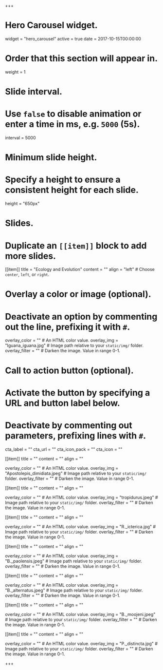 +++
# Hero Carousel widget.
widget = "hero_carousel"
active = true
date = 2017-10-15T00:00:00

# Order that this section will appear in.
weight = 1

# Slide interval.
# Use `false` to disable animation or enter a time in ms, e.g. `5000` (5s).
interval = 5000

# Minimum slide height.
# Specify a height to ensure a consistent height for each slide.
height = "650px"

# Slides.
# Duplicate an `[[item]]` block to add more slides.
[[item]]
  title = "Ecology and Evolution"
  content = ""
  align = "left"  # Choose `center`, `left`, or `right`.

  # Overlay a color or image (optional).
  #   Deactivate an option by commenting out the line, prefixing it with `#`.
  overlay_color = ""  # An HTML color value.
  overlay_img = "Iguana_iguana.jpg"  # Image path relative to your `static/img/` folder.
  overlay_filter = "" # Darken the image. Value in range 0-1.

  # Call to action button (optional).
  #   Activate the button by specifying a URL and button label below.
  #   Deactivate by commenting out parameters, prefixing lines with `#`.
  cta_label = ""
  cta_url = ""
  cta_icon_pack = ""
  cta_icon = ""

[[item]]
  title = ""
  content = ""
  align = ""

  overlay_color = ""  # An HTML color value.
  overlay_img = "Apostolepis_dimidiata.jpeg"  # Image path relative to your `static/img/` folder.
  overlay_filter = ""  # Darken the image. Value in range 0-1.


[[item]]
  title = ""
  content = ""
  align = ""

  overlay_color = ""  # An HTML color value.
  overlay_img = "tropidurus.jpeg"  # Image path relative to your `static/img/` folder.
  overlay_filter = ""  # Darken the image. Value in range 0-1.


[[item]]
  title = ""
  content = ""
  align = ""

  overlay_color = ""  # An HTML color value.
  overlay_img = "R._icterica.jpg"  # Image path relative to your `static/img/` folder.
  overlay_filter = ""  # Darken the image. Value in range 0-1.


[[item]]
  title = ""
  content = ""
  align = ""

  overlay_color = ""  # An HTML color value.
  overlay_img = "B._paolensis.jpeg"  # Image path relative to your `static/img/` folder.
  overlay_filter = ""  # Darken the image. Value in range 0-1.


[[item]]
  title = ""
  content = ""
  align = ""

  overlay_color = ""  # An HTML color value.
  overlay_img = "B._alternatus.jpeg"  # Image path relative to your `static/img/` folder.
  overlay_filter = ""  # Darken the image. Value in range 0-1.


[[item]]
  title = ""
  content = ""
  align = ""

  overlay_color = ""  # An HTML color value.
  overlay_img = "B._moojeni.jpeg"  # Image path relative to your `static/img/` folder.
  overlay_filter = ""  # Darken the image. Value in range 0-1.


[[item]]
  title = ""
  content = ""
  align = ""

  overlay_color = ""  # An HTML color value.
  overlay_img = "P._distincta.jpg"  # Image path relative to your `static/img/` folder.
  overlay_filter = ""  # Darken the image. Value in range 0-1.


+++
